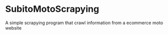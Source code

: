 # SubitoMotoScrapying
A simple scrapying program that crawl information from a ecommerce moto website
